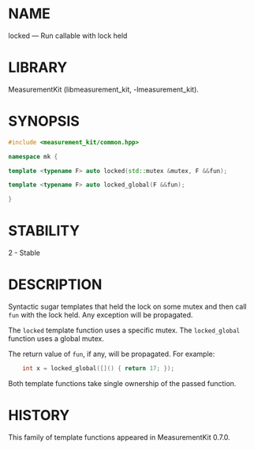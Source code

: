 # NAME
locked &mdash; Run callable with lock held

# LIBRARY
MeasurementKit (libmeasurement_kit, -lmeasurement_kit).

# SYNOPSIS
```C++
#include <measurement_kit/common.hpp>

namespace mk {

template <typename F> auto locked(std::mutex &mutex, F &&fun);

template <typename F> auto locked_global(F &&fun);

}
```

# STABILITY

2 - Stable

# DESCRIPTION

Syntactic sugar templates that held the lock on some mutex and then call
`fun` with the lock held. Any exception will be propagated.

The `locked` template function uses a specific mutex. The `locked_global`
function uses a global mutex.

The return value of `fun`, if any, will be propagated. For example:

```C++
    int x = locked_global([]() { return 17; });
```

Both template functions take single ownership of the passed function.

# HISTORY

This family of template functions appeared in MeasurementKit 0.7.0.
